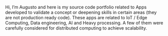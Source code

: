 Hi, I’m Augusto and here is my source code portfolio related to Apps developed to validate a concept or deepening skills in certain areas (they are not production ready code). These apps are related to IoT / Edge Computing, Data engineering, AI and Heavy processing. A few of them were carefully considered for distributed computing to achieve scalability.
